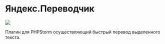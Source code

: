 # Яндекс.Переводчик

![](https://github.com/LimyDesign/YandexTranslate/blob/master/resources/images/osx.png?raw=true)

Плагин для PHPStorm осуществляющий быстрый перевод выделенного текста.